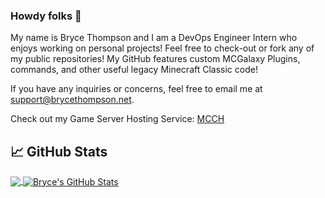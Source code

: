 ### Howdy folks 👋
My name is Bryce Thompson and I am a DevOps Engineer Intern who enjoys working on personal projects! Feel free to check-out or fork any of my public repositories! My GitHub features custom MCGalaxy Plugins, commands, and other useful legacy Minecraft Classic code!

If you have any inquiries or concerns, feel free to email me at support@brycethompson.net.

Check out my Game Server Hosting Service: [MCCH](http://mcch.cc/)
## &#x1f4c8; GitHub Stats

<a href="https://github.com/brycemthompson/brycemthompson">
  <img align="center" src="https://github-readme-stats.vercel.app/api/top-langs/?username=brycemthompson&hide=java,html,tex&title_color=ffffff&text_color=c9cacc&icon_color=2bbc8a&bg_color=1d1f21&langs_count=3" />
</a>
<a href="https://github.com/brycemthompson/brycemthompson">
  <img align="center" src="https://github-readme-stats.vercel.app/api?username=brycemthompson&show_icons=true&line_height=27&count_private=true&title_color=ffffff&text_color=c9cacc&icon_color=2bbc8a&bg_color=1d1f21" alt="Bryce's GitHub Stats" />
</a>

<!--
**brycemthompson/brycemthompson** is a ✨ _special_ ✨ repository because its `README.md` (this file) appears on your GitHub profile.

Here are some ideas to get you started:

- 🔭 I’m currently working on ...
- 🌱 I’m currently learning ...
- 👯 I’m looking to collaborate on ...
- 🤔 I’m looking for help with ...
- 💬 Ask me about ...
- 📫 How to reach me: ...
- 😄 Pronouns: ...
- ⚡ Fun fact: ...
-->
